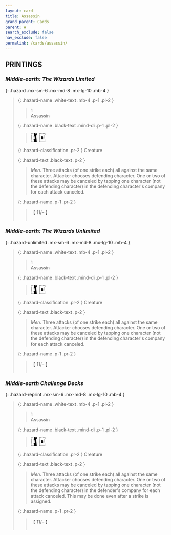 ```yaml
---
layout: card
title: Assassin
grand_parent: Cards
parent: A
search_exclude: false
nav_exclude: false
permalink: /cards/assassin/
---
```


## PRINTINGS


### _Middle-earth: The Wizards Limited_

{: .hazard .mx-sm-6 .mx-md-8 .mx-lg-10 .mb-4 }
> {: .hazard-name .white-text .mb-4 .p-1 .pl-2 }
> > <div class="hazard-mp">1</div>
> > <div class="card-name">Assassin</div>
>
> {: .hazard-name .black-text .mind-di .p-1 .pl-2 }
> > ![](/assets/images/border-hold.svg)&ensp;![](/assets/images/free-hold.svg)
>
> {: .hazard-classification .pr-2 }
> Creature
>
> {: .hazard-text .black-text .p-2 }
> > _Men._ Three attacks (of one strike each) all against the same character. Attacker chooses defending character. One or two of these attacks may be canceled by tapping one character (not the defending character) in the defending character's company for each attack canceled. 
>
> {: .hazard-name .p-1 .pr-2 }
> > <div class="card-shield">【 11/&ndash; 】</div>
> > <div class="card-corruption">&nbsp;</div>

### _Middle-earth: The Wizards Unlimited_

{: .hazard-unlimited .mx-sm-6 .mx-md-8 .mx-lg-10 .mb-4 }
> {: .hazard-name .white-text .mb-4 .p-1 .pl-2 }
> > <div class="hazard-mp">1</div>
> > <div class="card-name">Assassin</div>
>
> {: .hazard-name .black-text .mind-di .p-1 .pl-2 }
> > ![](/assets/images/border-hold.svg)&ensp;![](/assets/images/free-hold.svg)
>
> {: .hazard-classification .pr-2 }
> Creature
>
> {: .hazard-text .black-text .p-2 }
> > _Men._ Three attacks (of one strike each) all against the same character. Attacker chooses defending character. One or two of these attacks may be canceled by tapping one character (not the defending character) in the defending character's company for each attack canceled. 
>
> {: .hazard-name .p-1 .pr-2 }
> > <div class="card-shield">【 11/&ndash; 】</div>
> > <div class="card-corruption-white">&nbsp;</div>

### _Middle-earth Challenge Decks_

{: .hazard-reprint .mx-sm-6 .mx-md-8 .mx-lg-10 .mb-4 }
> {: .hazard-name .white-text .mb-4 .p-1 .pl-2 }
> > <div class="hazard-mp">1</div>
> > <div class="card-name">Assassin</div>
>
> {: .hazard-name .black-text .mind-di .p-1 .pl-2 }
> > ![](/assets/images/border-hold.svg)&ensp;![](/assets/images/free-hold.svg)
>
> {: .hazard-classification .pr-2 }
> Creature
>
> {: .hazard-text .black-text .p-2 }
> > _Men._ Three attacks (of one strike each) all against the same character. Attacker chooses defending character. One or two of these attacks may be canceled by tapping one character (not the defending character) in the defender's company for each attack canceled. This may be done even after a strike is assigned.
>
> {: .hazard-name .p-1 .pr-2 }
> > <div class="card-shield">【 11/&ndash; 】</div>
> > <div class="card-corruption-white">&nbsp;</div>

